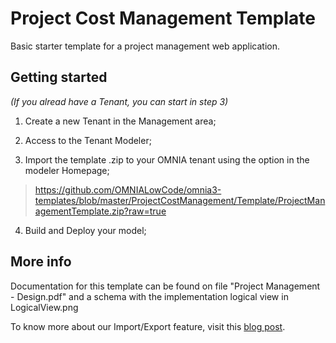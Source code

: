 # Project Cost Management Template

Basic starter template for a project management web application.


## Getting started

_(If you alread have a Tenant, you can start in step 3)_

 1. Create a new Tenant in the Management area;
 
 2. Access to the Tenant Modeler;
 
 3. Import the template .zip to your OMNIA tenant using the option in the modeler Homepage;
 
 > https://github.com/OMNIALowCode/omnia3-templates/blob/master/ProjectCostManagement/Template/ProjectManagementTemplate.zip?raw=true

 4. Build and Deploy your model;

## More info

Documentation for this template can be found on file "Project Management - Design.pdf" and a schema with the implementation logical view in LogicalView.png

To know more about our Import/Export feature, visit this [blog post](https://omnialowcode.com/blog/templates-from-micro-to-macro/).
